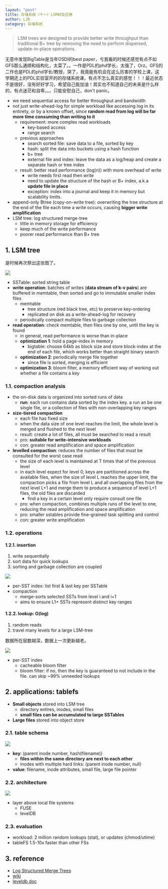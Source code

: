 ```yaml
---
layout: "post"
title: 存储系统（十一）LSM树及应用
author: LJR
category: 存储系统
---
```


> LSM trees are designed to provide better write throughput than traditional B+ tree by removing the need to perform dispersed, update-in-place operations.

无意中发现BigTable是当年OSDI的best paper，亏我看的时候还感觉有点不如GFS那么通顺和结构化，太菜了。。一作是PDL的phd学长，太强了，Orz。GFS的二作也是PDL的phd学长/教授，哭了，我竟能有机会在这么厉害的学校上课，这学期还上的PDL实验室开的的存储系统课，有点不怎么真实的感觉！！！最近状态不是很好，没有好好学习，希望自己能加油！其实也不知道自己的未来是什么样的，有点迷茫和自卑。。。只能安慰自己，don't panic。

+ we need sequential access for better throughput and bandwidth
+ not just write-ahead-log for simple workload like accessing log in its entirety, or by a known offset, since **random read from log will be far more time consuming than writing to it**
  + requirement: more complex read workloads
    + key-based access
    + range search
  + previous approaches
    + search sorted file: save data to a file, sorted by key
    + hash: split the data into buckets using a hash function
    + b+ tree
    + external file and index: leave the data as a log/heap and create a separate hash or tree index
  + result: better read performance (log(n)) with more overhead of write
    + write needs first read then write
    + need to update the structure of the hash or B+ index, a.k.a **update file in place**
    + exception: index into a journal and keep it in memory but scalability limits.
+ append-only Btree (copy-on-write tree): overwriting the tree structure at the end of the file each time a write occurs, causing **bigger write amplification**
+ LSM tree: log structured merge-tree
  + little in memory storage for efficiency
  + keep much of the write performance
  + poorer read performance than B+ tree

## 1. LSM tree

是时候再次祭出这张图了。

![](/assets/images/ss/9-2.png)

+ SSTable: sorted string table
+ **write operation**: batches of writes (**data stream of k-v pairs**) are buffered in memtable, then sorted and go to immutable smaller index files
  + memtable
    + tree structure (red black tree, etc) to preserve key-ordering
    + replicated on disk as a write-ahead-log for recovery
  + periodically compact multiple files to garbage collection
+ **read operation**: check memtable, then files one by one, until the key is found
  + in general, read performance is worse than in-place
  + **optimization 1**: hold a page-index in memory
    + bigtable: choose 64kb as block size and store block-index at the end of each file, which works better than straight binary search
  + **optimization 2**: periodically merge file together
    + since file is sorted, merging is efficient
  + **optimization 3**: bloom filter, a memory efficient way of working out whether a file contains a key

### 1.1. compaction analysis

+ the on-disk data is organized into sorted runs of data
  + **run**: each run contains data sorted by the index key. a run an be one single file, or a collection of files with non-overlapping key ranges
+ **size-tiered compaction**
  + each file has fixed size
  + when the data size of one level reaches the limit, the whole level is merged and flushed to the next level
  + result: create a lot of files, all must be searched to read a result
  + pro: **suitable for write-intensive workloads**
  + con: greater read amplification and space amplification
+ **levelled compaction**: reduces the number of files that must be consulted for the worst case read
  + the size of each level is maintained at T times that of the previous level
  + in each level expect for level 0, keys are partitioned across the available files, when the size of level L reaches the upper limit, the compaction picks a file from level L and all overlapping files from the next level L+1 and merge them to produce a sequence of level L+1 files, the old files are discarded
    + find a key in a certain level only require consult one file
  + pro: when compaction, combines multiple runs of the level to one, reducing the read amplification and space amplification
  + pro: smaller sstables provide fine-grained task splitting and control
  + con: greater write amplification

### 1.2. operations

#### 1.2.1. **insertion**

1. write sequentially
2. sort data for quick lookups
3. sorting and garbage collection are coupled

![](/assets/images/ss/11-2.png)

+ per-SST index: list first & last key per SSTable
+ compaction
  + merge-sorts selected SSTs from level i and i+1
  + aims to ensure L1+ SSTs represent distinct key ranges

#### 1.2.2. **lookup: O(log)**

1. random reads
2. travel many levels for a large LSM-tree

数据所在层数越深，数据上一次更新越老。

![](/assets/images/ss/11-1.png)

+ per-SST index
  + cacheable bloom filter
  + bloom filter: if no, then the key is guaranteed to not include in the file. can skip ~99% unneeded lookups

## 2. applications: tablefs

+ **Small objects** stored into LSM tree
  + directory entires, inodes, small files
  + **small files can be accumulated to large SSTables**
+ **Large files** stored into object store

### 2.1. table schema

![](/assets/images/ss/11-4.png)

+ **key**: (parent inode number, hash(filename))
  + **files within the same directory are next to each other**
  + inodes with multiple hard links: (parent inode number, null)
+ **value**: filename, inode attributes, small file, large file pointer

### 2.2. architecture

![](/assets/images/ss/11-3.png)

+ layer above local file systems
  + FUSE
  + levelDB

### 2.3. evaluation

+ workload: 2 million random lookups (stat), or updates (chmod/utime)
+ tableFS 1.5-10x faster than other FSs

## 3. reference

+ [Log Structured Merge Trees](http://www.benstopford.com/2015/02/14/log-structured-merge-trees/)
+ [wiki](https://en.wikipedia.org/wiki/Log-structured_merge-tree)
+ [leveldb doc](https://github.com/google/leveldb/blob/master/doc/impl.md)
